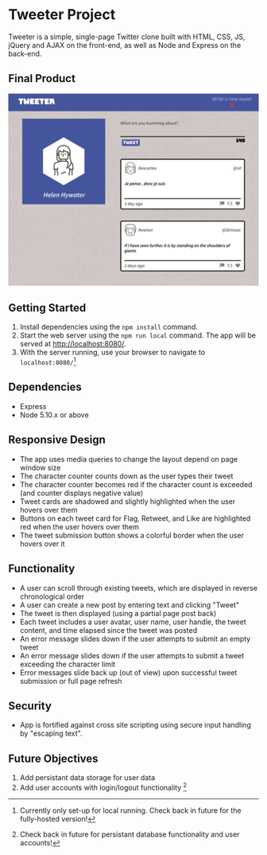 # Tweeter Project

Tweeter is a simple, single-page Twitter clone built with HTML, CSS, JS, jQuery and AJAX on the front-end, as well as Node and Express on the back-end.

## Final Product

!["URL Summary Page"](https://github.com/double-slide/tweeter/blob/master/docs/app_view.jpg "App view")

## Getting Started

1. Install dependencies using the `npm install` command.
2. Start the web server using the `npm run local` command. The app will be served at <http://localhost:8080/>.
3. With the server running, use your browser to navigate to `localhost:8080/`[^1]

## Dependencies

- Express
- Node 5.10.x or above

## Responsive Design
- The app uses media queries to change the layout depend on page window size
- The character counter counts down as the user types their tweet
- The character counter becomes red if the character count is exceeded (and counter displays negative value)
- Tweet cards are shadowed and slightly highlighted when the user hovers over them
- Buttons on each tweet card for Flag, Retweet, and Like are highlighted red when the user hovers over them
- The tweet submission button shows a colorful border when the user hovers over it

## Functionality
- A user can scroll through existing tweets, which are displayed in reverse chronological order
- A user can create a new post by entering text and clicking "Tweet"
- The tweet is then displayed (using a partial page post back)
- Each tweet includes a user avatar, user name, user handle, the tweet content, and time elapsed since the tweet was posted
- An error message slides down if the user attempts to submit an empty tweet
- An error message slides down if the user attempts to submit a tweet exceeding the character limit 
- Error messages slide back up (out of view) upon successful tweet submission or full page refresh

## Security
- App is fortified against cross site scripting using secure input handling by "escaping text".

## Future Objectives
1. Add persistant data storage for user data
2. Add user accounts with login/logout functionality [^3]

[^1]: Currently only set-up for local running. Check back in future for the fully-hosted version!
[^2]: For more info on XSS, please [refer here] (https://en.wikipedia.org/wiki/Cross-site_scripting).
[^3]: Check back in future for persistant database functionality and user accounts!